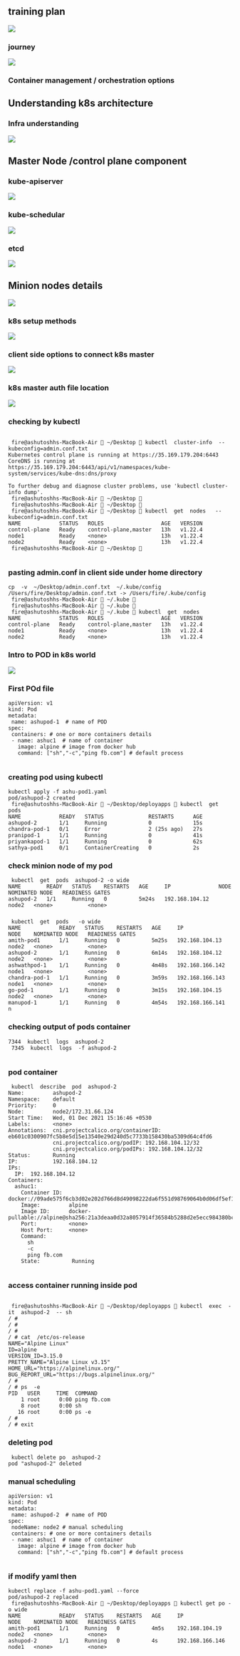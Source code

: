 ## training plan 

<img src="plan.png">

### journey 

<img src="j.png">

### Container management / orchestration options

## Understanding k8s architecture 

### Infra understanding 

<img src="infra.png">

## Master Node /control plane component 

### kube-apiserver 

<img src="api.png">

### kube-schedular 

<img src="sche.png">

### etcd 

<img src="etcd.png">

## Minion nodes details 

<img src="node.png">

### k8s setup methods 

<img src="setup.png">

### client side options to connect k8s master 

<img src="client.png">

### k8s master auth file location 

<img src="auth.png">

### checking by kubectl 

```
 
 fire@ashutoshhs-MacBook-Air  ~/Desktop  kubectl  cluster-info  --kubeconfig=admin.conf.txt  
Kubernetes control plane is running at https://35.169.179.204:6443
CoreDNS is running at https://35.169.179.204:6443/api/v1/namespaces/kube-system/services/kube-dns:dns/proxy

To further debug and diagnose cluster problems, use 'kubectl cluster-info dump'.
 fire@ashutoshhs-MacBook-Air  ~/Desktop  
 fire@ashutoshhs-MacBook-Air  ~/Desktop  
 fire@ashutoshhs-MacBook-Air  ~/Desktop  kubectl  get  nodes   --kubeconfig=admin.conf.txt  
NAME            STATUS   ROLES                  AGE   VERSION
control-plane   Ready    control-plane,master   13h   v1.22.4
node1           Ready    <none>                 13h   v1.22.4
node2           Ready    <none>                 13h   v1.22.4
 fire@ashutoshhs-MacBook-Air  ~/Desktop  


```

### pasting admin.conf in client side under home directory 

```
cp  -v  ~/Desktop/admin.conf.txt  ~/.kube/config 
/Users/fire/Desktop/admin.conf.txt -> /Users/fire/.kube/config
 fire@ashutoshhs-MacBook-Air  ~/.kube  
 fire@ashutoshhs-MacBook-Air  ~/.kube  
 fire@ashutoshhs-MacBook-Air  ~/.kube  kubectl  get  nodes
NAME            STATUS   ROLES                  AGE   VERSION
control-plane   Ready    control-plane,master   13h   v1.22.4
node1           Ready    <none>                 13h   v1.22.4
node2           Ready    <none>                 13h   v1.22.4

```


### Intro to POD in k8s world 

<img src="pod.png">

### First POd file 

```
apiVersion: v1
kind: Pod
metadata:
 name: ashupod-1  # name of POD 
spec:
 containers: # one or more containers details 
 - name: ashuc1  # name of container 
   image: alpine # image from docker hub 
   command: ["sh","-c","ping fb.com"] # default process 
   
```

### creating pod using kubectl 

```
kubectl apply -f ashu-pod1.yaml
pod/ashupod-2 created
 fire@ashutoshhs-MacBook-Air  ~/Desktop/deployapps  kubectl  get  pods
NAME            READY   STATUS              RESTARTS      AGE
ashupod-2       1/1     Running             0             15s
chandra-pod-1   0/1     Error               2 (25s ago)   27s
pranipod-1      1/1     Running             0             41s
priyankapod-1   1/1     Running             0             62s
sathya-pod1     0/1     ContainerCreating   0             2s

```

### check minion node of my pod 

```
 kubectl  get  pods  ashupod-2 -o wide
NAME        READY   STATUS    RESTARTS   AGE     IP               NODE    NOMINATED NODE   READINESS GATES
ashupod-2   1/1     Running   0          5m24s   192.168.104.12   node2   <none>           <none>

```

### 

```
 kubectl  get  pods   -o wide         
NAME            READY   STATUS    RESTARTS   AGE     IP                NODE    NOMINATED NODE   READINESS GATES
amith-pod1      1/1     Running   0          5m25s   192.168.104.13    node2   <none>           <none>
ashupod-2       1/1     Running   0          6m14s   192.168.104.12    node2   <none>           <none>
ashwathpod-1    1/1     Running   0          4m48s   192.168.166.142   node1   <none>           <none>
chandra-pod-1   1/1     Running   0          3m59s   192.168.166.143   node1   <none>           <none>
go-pod-1        1/1     Running   0          3m15s   192.168.104.15    node2   <none>           <none>
manupod-1       1/1     Running   0          4m54s   192.168.166.141   n

```

### checking output of pods container 

```
7344  kubectl  logs  ashupod-2   
 7345  kubectl  logs  -f ashupod-2   
 
```

### pod container 

```
 kubectl  describe  pod  ashupod-2
Name:         ashupod-2
Namespace:    default
Priority:     0
Node:         node2/172.31.66.124
Start Time:   Wed, 01 Dec 2021 15:16:46 +0530
Labels:       <none>
Annotations:  cni.projectcalico.org/containerID: eb601c0300907fc5b8e5d15e13540e29d240d5c7733b158430ba5309d64c4fd6
              cni.projectcalico.org/podIP: 192.168.104.12/32
              cni.projectcalico.org/podIPs: 192.168.104.12/32
Status:       Running
IP:           192.168.104.12
IPs:
  IP:  192.168.104.12
Containers:
  ashuc1:
    Container ID:  docker://09ade575f6cb3d02e202d766d8d49098222da6f551d98769064b0d06df5ef198
    Image:         alpine
    Image ID:      docker-pullable://alpine@sha256:21a3deaa0d32a8057914f36584b5288d2e5ecc984380bc0118285c70fa8c9300
    Port:          <none>
    Host Port:     <none>
    Command:
      sh
      -c
      ping fb.com
    State:          Running
    
```

### access container running inside pod 

```

 fire@ashutoshhs-MacBook-Air  ~/Desktop/deployapps  kubectl  exec  -it  ashupod-2  -- sh 
/ # 
/ # 
/ # 
/ # cat  /etc/os-release 
NAME="Alpine Linux"
ID=alpine
VERSION_ID=3.15.0
PRETTY_NAME="Alpine Linux v3.15"
HOME_URL="https://alpinelinux.org/"
BUG_REPORT_URL="https://bugs.alpinelinux.org/"
/ # 
/ # ps  -e
PID   USER     TIME  COMMAND
    1 root      0:00 ping fb.com
    8 root      0:00 sh
   16 root      0:00 ps -e
/ # 
/ # exit

```

### deleting pod 

```
 kubectl delete po  ashupod-2
pod "ashupod-2" deleted
```

### manual scheduling 

```
apiVersion: v1
kind: Pod
metadata:
 name: ashupod-2  # name of POD 
spec:
 nodeName: node2 # manual scheduling 
 containers: # one or more containers details 
 - name: ashuc1  # name of container 
   image: alpine # image from docker hub 
   command: ["sh","-c","ping fb.com"] # default process 
   
```

### if modify yaml then 

```
kubectl replace -f ashu-pod1.yaml --force 
pod/ashupod-2 replaced
 fire@ashutoshhs-MacBook-Air  ~/Desktop/deployapps  kubectl get po -o wide                    
NAME            READY   STATUS    RESTARTS   AGE     IP                NODE    NOMINATED NODE   READINESS GATES
amith-pod1      1/1     Running   0          4m5s    192.168.104.19    node2   <none>           <none>
ashupod-2       1/1     Running   0          4s      192.168.166.146   node1   <none>           <none>

```




